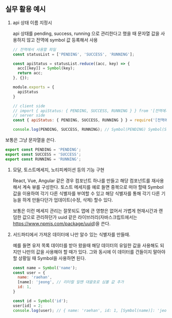## 실무 활용 예시

1. api 상태 이름 지정시
    
    api 상태를 pending, success, running 으로 관리한다고 했을 때 문자열 값을 사용하지 않고 전역에 symbol 값 등록해서 사용
    
    ```jsx
    // 전역에서 사용할 파일
    const statusList = ['PENDING', 'SUCCESS', 'RUNNING'];
    
    const apiStatus = statusList.reduce((acc, key) => {
      acc[[key]] = Symbol(key);
      return acc;
    }, {});
    
    module.exports = {
      apiStatus
    }
    ```
    
    ```jsx
    // client side
    // import { apiStatus: { PENDING, SUCCESS, RUNNING } } from '[전역에서 사용하고 있는 파일 명]';
    // server side
    const { apiStatus: { PENDING, SUCCESS, RUNNING } } = require('[전역에서 사용하고 있는 파일 명]');
    
    console.log(PENDING, SUCCESS, RUNNING); // Symbol(PENDING) Symbol(SUCCESS) Symbol(RUNNING)
    ```
    

보통은 그냥 문자열을 쓴다.

```jsx
export const PENDING = 'PENDING';
export const SUCCESS = 'SUCCESS';
export const RUNNING = 'RUNNING';
```

1. 모달, 토스트메세지, 노티피케이션 등의 기능 구현
    
    React, Vue, Angular 같은 경우 컴포넌트 하나를 만들고 해당 컴포넌트를 재사용 해서 계속 뷰를 구성한다. 토스트 메세지를 예로 들면 중복으로 떠야 할때 Symbol 값을 이용하여 각기 다른 식별자를 부여할 수 있고 해당 식별자를 통해 각기 다른 기능을 하게 만들다던가 업데이트(수정, 삭제) 할수 있다.
    
    보통은 이런 메세지 관리는 잘못되도 앱에 큰 영향은 없어서 가볍게 현재시간과 랜덤한 값으로 관리하던가 uuid 같은 라이브러리(자바스크립트에서는 https://www.npmjs.com/package/uuid)을 쓴다.
    

1. 서드파티에서 가져온 데이터에 나만 알수 있는 식별자를 만들때.
    
    예를 들면 유저 목록 데이터를 받아 왔을때 해당 데이터의 유일한 값을 사용해도 되지만 나만의 값을 사용해야 할 때가 있다. 그와 동시에 이 데이터를 건들이지 말아야할 상황일 때 Symbol을 사용하면 된다.
    
    ```jsx
    const name = Symbol('name');
    const user = {
      name: 'raehan',
      [name]: 'jeong', // 리터럴 일땐 대괄호로 심볼 값 추가
      id: 1,
    }
    
    const id = Symbol('id');
    user[id] = 2;
    console.log(user); // { name: 'raehan', id: 1, [Symbol(name)]: 'jeong', [Symbol(id)]: 2 }
    ```